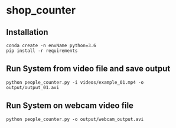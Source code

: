 # shop_counter

## Installation

```
conda create -n envName python=3.6
pip install -r requirements
```
## Run System from video file and save output
```
python people_counter.py -i videos/example_01.mp4 -o output/output_01.avi
```

## Run System on webcam video file
```
python people_counter.py -o output/webcam_output.avi
```
